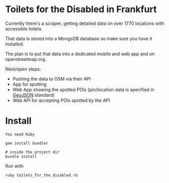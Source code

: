 # Toilets for the Disabled in Frankfurt

Currently there's a scraper, getting detailed data on over 1770 locations with accessible toilets.

That data is stored into a MongoDB database so make sure you have it installed.

The plan is to put that data into a dedicated mobile and web app and on openstreetmap.org.

Next/open steps:
* Pushing the data to OSM via their API
* App for spotting
* Web App showing the spotted POIs (pin/location data is specified in [GeoJSON](http://geojson.org/) standard)
* Web API  for accepting POIs spotted by the API

# Install

    You need Ruby

	gem install bundler

	# inside the project dir
	bundle install

Run with

	ruby toilets_for_the_disabled.rb
